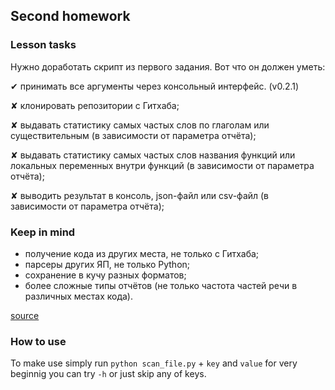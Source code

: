 <html>
	<head>
		<style type="text/css">
		 .img{
		 	margin: -70px -50px -123px 500px;
		 	background: red;
		 }
		</style>
	</head>
	<body>
		<img src="https://otus.ru/static/img/favicons/android-chrome-537x240.jpg" class="img">
	</body>
</html>

## Second homework
### Lesson tasks
Нужно доработать скрипт из первого задания. Вот что он должен уметь:

 ✔︎ принимать все аргументы через консольный интерфейс. (v0.2.1)
 
 ✘ клонировать репозитории с Гитхаба;
 
 ✘ выдавать статистику самых частых слов по глаголам или существительным (в зависимости от параметра отчёта);
 
 ✘ выдавать статистику самых частых слов названия функций или локальных переменных внутри функций (в зависимости от параметра отчёта);
 
 ✘ выводить результат в консоль, json-файл или csv-файл (в зависимости от параметра отчёта);

### Keep in mind

- получение кода из других места, не только с Гитхаба;
- парсеры других ЯП, не только Python;
- сохранение в кучу разных форматов;
- более сложные типы отчётов (не только частота частей речи в различных местах кода).

[source](https://github.com/arthurkulchenko/python_1st_hw)

### How to use
To make use simply run `python scan_file.py` + `key` and `value`
for very beginnig you can try `-h` or just skip any of keys.